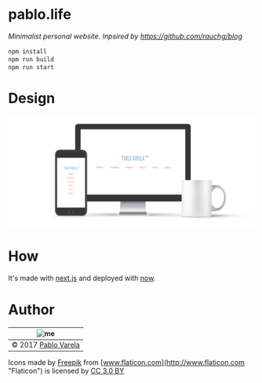 # pablo.life

_Minimalist personal website. Inpsired by https://github.com/rauchg/blog_

```shell
npm install
npm run build
npm run start
```

# Design

![responsive](https://github.com/pablopunk/art/raw/master/pablo.life/responsive.png)

# How

It's made with [next.js](https://github.com/zeit/next.js) and deployed with [now](https://now.sh).

# Author


| ![me](https://www.gravatar.com/avatar/fa50aeff0ddd6e63273a068b04353d9d?s=100) |
| ----------------------------------------------------------------------------- |
| © 2017 [Pablo Varela](http://pablo.life)                                      |

Icons made by [Freepik](http://www.freepik.com "Freepik") from [www.flaticon.com](http://www.flaticon.com "Flaticon") is licensed by [CC 3.0 BY](http://creativecommons.org/licenses/by/3.0/ "Creative Commons BY 3.0")
